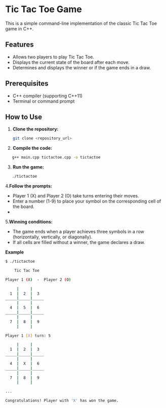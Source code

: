 # Tic Tac Toe Game

This is a simple command-line implementation of the classic Tic Tac Toe game in C++.

## Features

- Allows two players to play Tic Tac Toe.
- Displays the current state of the board after each move.
- Determines and displays the winner or if the game ends in a draw.

## Prerequisites

- C++ compiler (supporting C++11)
- Terminal or command prompt

## How to Use

1. **Clone the repository:**
   ```bash
   git clone <repository_url>
   ```
2. **Compile the code:**
```bash
   g++ main.cpp tictactoe.cpp -o tictactoe
   ```
3. **Run the game:**
```bash
   ./tictactoe
   ```
4.**Follow the prompts:**
- Player 1 (X) and Player 2 (O) take turns entering their moves.
- Enter a number (1-9) to place your symbol on the corresponding cell of the board.
- 
5.**Winning conditions:**

- The game ends when a player achieves three symbols in a row (horizontally, vertically, or diagonally).
- If all cells are filled without a winner, the game declares a draw.

**Example**
```bash
$ ./tictactoe

    Tic Tac Toe

Player 1 (X)  -  Player 2 (O)

     |     |     
  1  |  2  |  3  
_____|_____|_____
     |     |     
  4  |  5  |  6  
_____|_____|_____
     |     |     
  7  |  8  |  9  
     |     |     

Player 1 [X] turn: 5

     |     |     
  1  |  2  |  3  
_____|_____|_____
     |     |     
  4  |  X  |  6  
_____|_____|_____
     |     |     
  7  |  8  |  9  
     |     |     

...

Congratulations! Player with 'X' has won the game.
```
